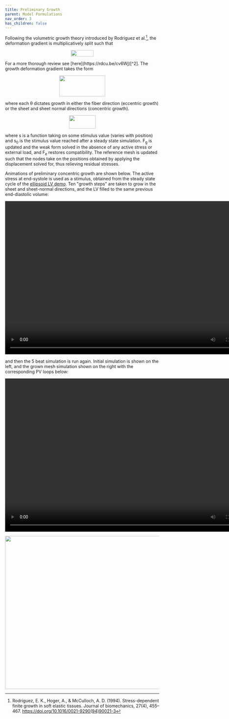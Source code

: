 ```yaml
---
title: Preliminary Growth
parent: Model Formulations
nav_order: 3
has_children: false
---
```

Following the volumetric growth theory introduced by Rodriguez et al.[^1], the deformation gradient is multiplicatively split such that  
<p style="text-align: center;"><img src="https://github.com/MMoTH/FEniCS-Myosim/blob/master/docs/pages/model_formulations/growth_and_remodeling/decomp.jpeg?raw=true" width="74" height="21">
</p>
For a more thorough review see [here](https://rdcu.be/cv6Wj)[^2]. The growth deformation gradient takes the form
<p style="text-align: center;"><img src="https://github.com/MMoTH/FEniCS-Myosim/blob/master/docs/pages/model_formulations/growth_and_remodeling/fg.jpeg?raw=true" width="150" height="68">
</p>  
where each &theta; dictates growth in either the fiber direction (eccentric growth) or the sheet and sheet normal directions (concentric growth).
<p style="text-align: center;"><img src="https://github.com/MMoTH/FEniCS-Myosim/blob/master/docs/pages/model_formulations/growth_and_remodeling/theta.jpeg?raw=true" width="87" height="43">
</p>
where s is a function taking on some stimulus value (varies with position) and s<sub>0</sub> is the stimulus value reached after a steady state simulation. <underline>F</underline><sub>g</sub> is updated and the weak form solved in the absence of any active stress or external load, and <underline>F</underline><sub>e</sub> restores compatibility. The reference mesh is updated such that the nodes take on the positions obtained by applying the displacement solved for, thus relieving residual stresses.  

Animations of preliminary concentric growth are shown below. The active stress at end-systole is used as a stimulus, obtained from the steady state cycle of the [ellipsoid LV demo](https://mmoth.github.io/FEniCS-Myosim/pages/getting_started/running_a_simulation/ventricle_ellipsoid_page/ventricle_ellipsoid_demo.html). Ten "growth steps" are taken to grow in the sheet and sheet-normal directions, and the LV filled to the same previous end-diastolic volume:  

<video width="800" height="500" controls>
  <source src="growth_and_filling.mp4" type="video/mp4">
</video>

and then the 5 beat simulation is run again. Initial simulation is shown on the left, and the grown mesh simulation shown on the right with the corresponding PV loops below:

<video width="800" height="500" controls>
  <source src="5beat_comparison.mp4" type="video/mp4">
</video>

<p style="text-align: center;"><img src="https://github.com/MMoTH/FEniCS-Myosim/blob/master/docs/pages/model_formulations/growth_and_remodeling/growth_pvloop.jpeg?raw=true" width="593" height="500">
</p>

[^1]: Rodriguez, E. K., Hoger, A., & McCulloch, A. D. (1994). Stress-dependent finite growth in soft elastic tissues. Journal of biomechanics, 27(4), 455–467. https://doi.org/10.1016/0021-9290(94)90021-3
[^2]: Sharifi, H., Mann, C.K., Rockward, A.L. et al. Multiscale simulations of left ventricular growth and remodeling. Biophys Rev (2021). https://doi.org/10.1007/s12551-021-00826-5
